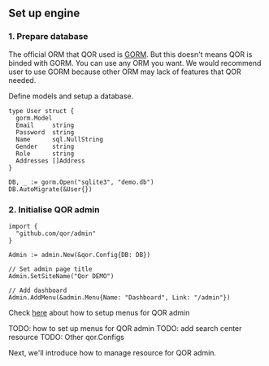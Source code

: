 ## Set up engine

### 1. Prepare database

The official ORM that QOR used is [GORM](http://jinzhu.me/gorm/). But this doesn't means QOR is binded with GORM. You can use any ORM you want. We would recommend user to use GORM because other ORM may lack of features that QOR needed.

Define models and setup a database.

```
type User struct {
  gorm.Model
  Email     string
  Password  string
  Name      sql.NullString
  Gender    string
  Role      string
  Addresses []Address
}

DB, _ := gorm.Open("sqlite3", "demo.db")
DB.AutoMigrate(&User{})
```

### 2. Initialise QOR admin

```
import {
  "github.com/qor/admin"
}

Admin := admin.New(&qor.Config{DB: DB})

// Set admin page title
Admin.SetSiteName("Qor DEMO")

// Add dashboard
Admin.AddMenu(&admin.Menu{Name: "Dashboard", Link: "/admin"})
```

Check [here](./menus.md) about how to setup menus for QOR admin

TODO: how to set up menus for QOR admin
TODO: add search center resource
TODO: Other qor.Configs

Next, we'll introduce how to manage resource for QOR admin.
